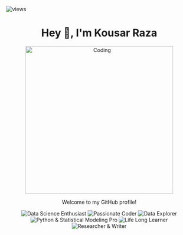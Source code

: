 <!-- Profile View Counter-->
<p  align="left">
  <img src="https://komarev.com/ghpvc/?username=kousarraza&label=Profile%20views&style=circle&color=blue" alt="views"/>
<!-- Counter End -->
</p>
<h1 align="center">Hey 👋, I'm Kousar Raza</h1>
<!-- Animated Hacker image -->
<p align="center">
   <img  alt="Coding" width="400" src="https://media.tenor.com/rePDfDWO3XoAAAAd/hacking.gif">
</p>

<p align="center">Welcome to my GitHub profile!</p>
  <p align="center">
 <img src="https://img.shields.io/badge/Data%20Science%20Enthusiast-💻👨‍💻-blue" alt="Data Science Enthusiast">
  <img src="https://img.shields.io/badge/Passionate%20Coder-👩‍💻-purple" alt="Passionate Coder">
    <img src="https://img.shields.io/badge/Data%20Explporer-📈-purple" alt="Data Explorer">
  <img src="https://img.shields.io/badge/Python%20&%20Statistical%20Modeling%20Pro-🐍-green" alt="Python & Statistical Modeling Pro">
  <img src="https://img.shields.io/badge/Life%20Long%20Learner-🌱-yellow" alt="Life Long Learner">
   <img src="https://img.shields.io/badge/Researcher%20&%20Writer-📚-orange" alt="Researcher & Writer">
  
</p>


